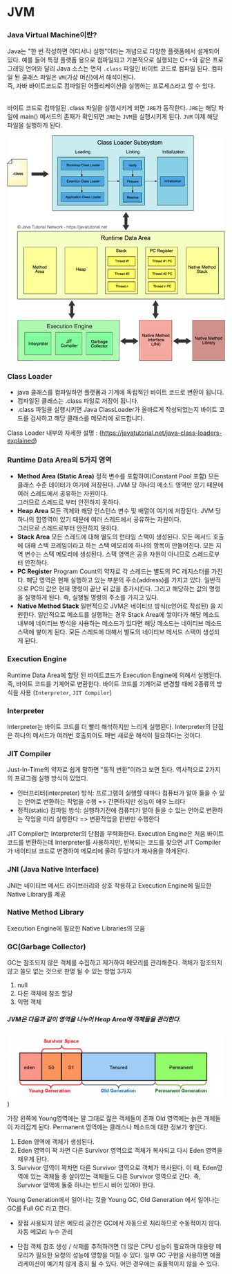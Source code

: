 # JVM

### Java Virtual Machine이란?

Java는 "한 번 작성하면 어디서나 실행"이라는 개념으로 다양한 플랫폼에서 설계되어 있다. 예를 들어 특정 플랫폼 용으로 컴파일되고 기본적으로 실행되는 C++와 같은 프로그래밍 언어와 달리 Java 소스는 먼저 `.class` 파일인 바이트 코드로 컴파일 된다. 컴파일 된 클래스 파일은 `VM`(가상 머신)에서 해석이된다.<br>
즉, 자바 바이트코드로 컴파일된 어플리케이션을 실행하는 프로세스라고 할 수 있다.<br>
<br>

바이트 코드로 컴파일된 .class 파일을 실행시키게 되면 `JRE`가 동작한다. `JRE`는 해당 파일에 main() 메서드의 존재가 확인되면 `JRE`는 `JVM`을 실행시키게 된다. `JVM` 이제 해당 파일을 실행하게 된다.

![JVM](../image/jvm-architecture.png)

### Class Loader

- java 클래스를 컴파일하면 플랫폼과 기계에 독립적인 바이트 코드로 변환이 됩니다.
- 컴파일된 클래스는 .class 파일로 저장이 됩니다.
- .class 파일을 실행시키면 Java ClassLoader가 올바르게 작성되었는지 바이트 코드를 검사하고 해당 클래스를 메모리에 로드합니다.

Class Loader 내부의 자세한 설명 : (https://javatutorial.net/java-class-loaders-explained)

### Runtime Data Area의 5가지 영역

- **Method Area (Static Area)**
  정적 변수를 포함하여(Constant Pool 포함) 모든 클래스 수준 데이터가 여기에 저장된다. JVM 당 하나의 메소드 영역만 있기 때문에 여러 스레드에서 공유하는 자원이다.<br>
  그러므로 스레드로 부터 안전하지 못하다.
- **Heap Area**
  모든 객체와 해당 인스턴스 변수 및 배열이 여기에 저장된다. JVM 당 하나의 힙영역이 있기 때문에 여러 스레드에서 공유하는 자원이다.<br> 그러므로 스레드로부터 안전하지 못하다.
- **Stack Area**
  모든 스레드에 대해 별도의 런타임 스택이 생성된다. 모든 메서드 호출에 대해 스택 프레임이라고 하는 스택 메모리에 하나의 항목이 만들어진다. 모든 지역 변수는 스택 메모리에 생성된다. 스택 영역은 공유 자원이 아니므로 스레드로부터 안전하다.
- **PC Register**
  Program Count의 약자로 각 스레드는 별도의 PC 레지스터를 가진다. 해당 영역은 현재 실행하고 있는 부분의 주소(address)를 가지고 있다. 일반적으로 PC의 값은 현재 명령이 끝난 뒤 값을 증가시킨다. 그리고 해당하는 값의 명령을 실행하게 된다. 즉, 실행될 명령의 주소를 가지고 있다.
- **Native Method Stack**
  일반적으로 JVM은 네이티브 방식(c언어로 작성된) 을 지원한다. 일반적으로 메소드를 실행하는 경우 Stack Area에 쌓이다가 해당 메소드 내부에 네이티브 방식을 사용하는 메소드가 있다면 해당 메소드는 네이티브 메소드 스택에 쌓이게 된다. 모든 스레드에 대해서 별도의 네이티브 메서드 스택이 생성되게 된다.

### Execution Engine

Runtime Data Area에 할당 된 바이트코드가 Execution Engine에 의해서 실행된다. 즉, 바이트 코드를 기계어로 변환한다. 바이트 코드를 기계어로 변경할 때에 2종류의 방식을 사용 (`Interpreter`, `JIT Compiler`)

### Interpreter

Interpreter는 바이트 코드를 더 빨리 해석하지만 느리게 실행된다. Interpreter의 단점은 하나의 메서드가 여러번 호출되어도 매번 새로운 해석이 필요하다는 것이다.

### JIT Compiler

Just-In-Time의 약자로 쉽게 말하면 "동적 변환"이라고 보면 된다. 역사적으로 2가지의 프로그램 실행 방식이 있었다.

- 인터프리터(interpreter) 방식: 프로그램이 실행할 때마다 컴퓨터가 알아 들을 수 있는 언어로 변환하는 작업을 수행 => 간편하지만 성능이 매우 느리다
- 정적(static) 컴파일 방식: 실행하기전에 컴퓨터가 알아 들을 수 있는 언어로 변환하는 작업을 미리 실행한다 => 변환작업을 한번만 수행한다

JIT Compiler는 Interpreter의 단점을 무력화한다. Execution Engine은 처음 바이트 코드를 변환하는데 Interpreter를 사용하지만, 반복되는 코드를 찾으면 JIT Compiler가 네이티브 코드로 변경하여 메모리에 올려 두었다가 재사용을 하게된다.

### JNI (Java Native Interface)

JNI는 네이티브 메서드 라이브러리와 상호 작용하고 Execution Engine에 필요한 Native Library를 제공

### Native Method Library

Execution Engine에 필요한 Native Libraries의 모음

### GC(Garbage Collector)

GC는 참조되지 않은 객체를 수집하고 제거하여 메모리를 관리해준다. 객체가 참조되지 않고 쓸모 없는 것으로 판명 될 수 있는 방법 3가지

1. null
2. 다른 객체에 참조 할당
3. 익명 객체

##### JVM은 다음과 같이 영역을 나누어 Heap Area에 객체들을 관리한다.

![GC](../image/GarbageCollector.PNG))

가장 왼쪽에 Young영역에는 말 그대로 젊은 객체들이 존재 Old 영역에는 늙은 개체들이 자리잡게 된다. Permanent 영역에는 클래스나 메소드에 대한 정보가 쌓인다.<br>

1.  Eden 영역에 객체가 생성된다.
2.  Eden 영역이 꽉 차면 다른 Survivor 영역으로 객체가 복사되고 다시 Eden 영역을 채우게 된다.
3.  Survivor 영역이 꽉차면 다른 Survivor 영역으로 객체가 복사된다. 이 때, Eden영역에 있는 객체들 중 살아있는 객체들도 다른 Survivor 영역으로 간다. 즉, Survivor 영역에 둘중 하나는 반드시 비어 있어야 한다.

Young Generation에서 일어나는 것을 Young GC, Old Generation 에서 일어나는 GC를 Full GC 라고 한다.

- 장점
  사용되지 않은 메모리 공간은 GC에서 자동으로 처리하므로 수동적이지 않다.
  자동 메모리 누수 관리

- 단점
  객체 참조 생성 / 삭제를 추적하려면 더 많은 CPU 성능이 필요하며 대용량 메모리가 필요한 요청의 성능에 영향을 미칠 수 있다.
  일부 GC 구현을 사용하면 애플리케이션이 예기치 않게 중지 될 수 있다.
  어떤 경우에는 효율적이지 않을 수 있다.
